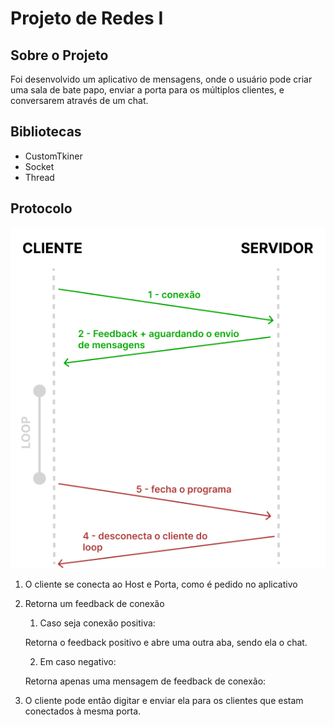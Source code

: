 # Projeto de Redes I

## Sobre o Projeto

Foi desenvolvido um aplicativo de mensagens, onde o usuário pode criar uma sala de bate papo, enviar a porta para os múltiplos clientes, e conversarem através de um chat. 

## Bibliotecas

- CustomTkiner
- Socket
- Thread

## Protocolo

![Diagrama](./protocolo.png)

1. O cliente se conecta ao Host e Porta, como é pedido no aplicativo

2. Retorna um feedback de conexão

    1. Caso seja conexão positiva:

    Retorna o feedback positivo e abre uma outra aba, sendo ela o chat.

    2. Em caso negativo:

    Retorna apenas uma mensagem de feedback de conexão:


3. O cliente pode então digitar e enviar ela para os clientes que estam conectados à mesma porta.
